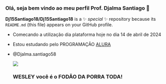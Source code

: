 ### Olá, seja bem vindo ao meu perfil Prof. Djalma Santiago 👋

**Dj15Santiago18/Dj15Santiago18** is a ✨ _special_ ✨ repository because its `README.md` (this file) appears on your GitHub profile.

- Comecando a utilização dia plataforma hoje no dia 14 de abril de 2024 

- Estou estudando pelo PROGRAMAÇÂO [ALURA](https://www.alura.com.br)
- @Djalma.santiago58


  ![](https://media1.tenor.com/m/eRKuUGeLv4wAAAAd/python-jmk.gif)



  ### WESLEY você é o FODÃO DA PORRA TODA!
